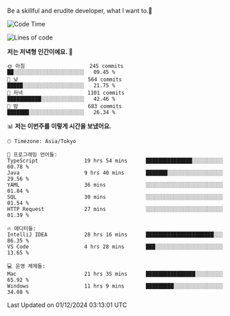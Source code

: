 Be a skillful and erudite developer, what I want to.👶

<!--START_SECTION:waka-->
![Code Time](http://img.shields.io/badge/Code%20Time-1%2C451%20hrs%2016%20mins-blue)

![Lines of code](https://img.shields.io/badge/%EC%A0%80%EB%8A%94%20%EC%97%AC%ED%83%9C%EA%B9%8C%EC%A7%80%20-912.6%20thousand%20%EC%A4%84%EC%9D%98%20%EC%BD%94%EB%93%9C%EB%A5%BC%20%EC%9E%91%EC%84%B1%ED%96%88%EC%96%B4%EC%9A%94.-blue)

**저는 저녁형 인간이에요. 🦉** 

```text
🌞 아침                     245 commits         ██░░░░░░░░░░░░░░░░░░░░░░░   09.45 % 
🌆 낮　                     564 commits         █████░░░░░░░░░░░░░░░░░░░░   21.75 % 
🌃 저녁                     1101 commits        ███████████░░░░░░░░░░░░░░   42.46 % 
🌙 밤　                     683 commits         ███████░░░░░░░░░░░░░░░░░░   26.34 % 
```


📊 **저는 이번주를 이렇게 시간을 보냈어요.** 

```text
🕑︎ Timezone: Asia/Tokyo

💬 프로그래밍 언어들: 
TypeScript               19 hrs 54 mins      ███████████████░░░░░░░░░░   60.78 % 
Java                     9 hrs 40 mins       ███████░░░░░░░░░░░░░░░░░░   29.56 % 
YAML                     36 mins             ░░░░░░░░░░░░░░░░░░░░░░░░░   01.84 % 
SQL                      30 mins             ░░░░░░░░░░░░░░░░░░░░░░░░░   01.54 % 
HTTP Request             27 mins             ░░░░░░░░░░░░░░░░░░░░░░░░░   01.39 % 

🔥 에디터들: 
IntelliJ IDEA            28 hrs 16 mins      ██████████████████████░░░   86.35 % 
VS Code                  4 hrs 28 mins       ███░░░░░░░░░░░░░░░░░░░░░░   13.65 % 

💻 운영 체제들: 
Mac                      21 hrs 35 mins      ████████████████░░░░░░░░░   65.92 % 
Windows                  11 hrs 9 mins       █████████░░░░░░░░░░░░░░░░   34.08 % 
```


 Last Updated on 01/12/2024 03:13:01 UTC
<!--END_SECTION:waka-->
